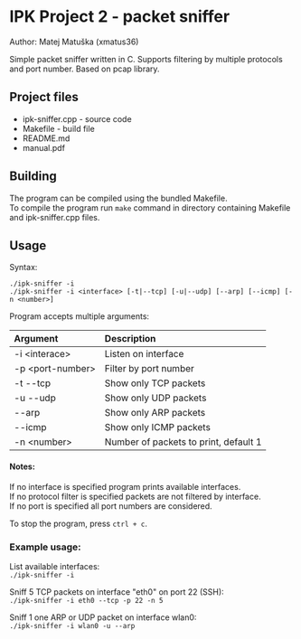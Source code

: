 # IPK Project 2 - packet sniffer
Author: Matej Matuška (xmatus36)

Simple packet sniffer written in C. Supports filtering by multiple protocols
and port number. Based on pcap library.

## Project files
- ipk-sniffer.cpp - source code
- Makefile - build file
- README.md
- manual.pdf

## Building
The program can be compiled using the bundled Makefile.\
To compile the program run `make` command in directory containing Makefile and
ipk-sniffer.cpp files.

## Usage
Syntax:
```
./ipk-sniffer -i
./ipk-sniffer -i <interface> [-t|--tcp] [-u|--udp] [--arp] [--icmp] [-n <number>]
```

Program accepts multiple arguments:

|Argument          |Description                          |
|:-----------------|:------------------------------------|
|-i \<interace>    |Listen on interface                  |
|-p \<port-number> |Filter by port number                |
|-t --tcp          |Show only TCP packets                |
|-u --udp          |Show only UDP packets                |
|--arp             |Show only ARP packets                |
|--icmp            |Show only ICMP packets               |
|-n \<number>      |Number of packets to print, default 1|

#### Notes:
If no interface is specified program prints available interfaces.\
If no protocol filter is specified packets are not filtered by interface.\
If no port is specified all port numbers are considered.

To stop the program, press `ctrl + c`.

### Example usage:
List available interfaces:\
`./ipk-sniffer -i`

Sniff 5 TCP packets on interface "eth0" on port 22 (SSH):\
`./ipk-sniffer -i eth0 --tcp -p 22 -n 5`

Sniff 1 one ARP or UDP packet on interface wlan0:\
`./ipk-sniffer -i wlan0 -u --arp`
